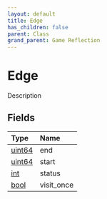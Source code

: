 ```yaml
---
layout: default
title: Edge
has_children: false
parent: Class
grand_parent: Game Reflection
---
```

# Edge
Description 

## Fields
| Type | Name |
|:-------------|:--------------|
| [uint64](/game-reflection/components/uint64.md) | end |
| [uint64](/game-reflection/components/uint64.md) | start |
| [int](/game-reflection/enums/int.md) | status |
| [bool](/game-reflection/components/bool.md) | visit_once |
